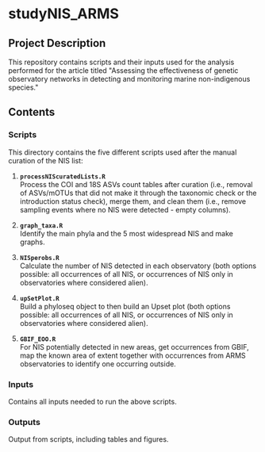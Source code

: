 # studyNIS_ARMS

## Project Description

This repository contains scripts and their inputs used for the analysis performed for the article titled "Assessing the effectiveness of genetic observatory networks in detecting and monitoring marine non-indigenous species."

## Contents

### Scripts
This directory contains the five different scripts used after the manual curation of the NIS list:

1. **`processNIScuratedLists.R`**  
   Process the COI and 18S ASVs count tables after curation (i.e., removal of ASVs/mOTUs that did not make it through the taxonomic check or the introduction status check), merge them, and clean them (i.e., remove sampling events where no NIS were detected - empty columns).

2. **`graph_taxa.R`**  
   Identify the main phyla and the 5 most widespread NIS and make graphs.

3. **`NISperobs.R`**  
   Calculate the number of NIS detected in each observatory (both options possible: all occurrences of all NIS, or occurrences of NIS only in observatories where considered alien).

4. **`upSetPlot.R`**  
   Build a phyloseq object to then build an Upset plot (both options possible: all occurrences of all NIS, or occurrences of NIS only in observatories where considered alien).

5. **`GBIF_EOO.R`**  
   For NIS potentially detected in new areas, get occurrences from GBIF, map the known area of extent together with occurrences from ARMS observatories to identify one occurring outside.

### Inputs

Contains all inputs needed to run the above scripts.

### Outputs

Output from scripts, including tables and figures.

